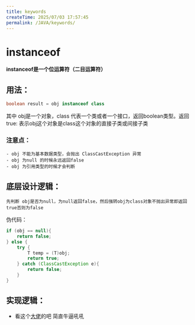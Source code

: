```yaml
---
title: keywords
createTime: 2025/07/03 17:57:45
permalink: /JAVA/keywords/
---
```

# instanceof

**instanceof是一个位运算符（二目运算符）**

## 用法：
```java
boolean result = obj instanceof class
```
其中 obj是一个对象，class 代表一个类或者一个接口，返回boolean类型。返回true: 表示obj这个对象是class这个对象的直接子类或间接子类

### 注意点：
    - obj 不能为基本数据类型，会抛出 ClassCastException 异常
    - obj 为null 的时候永远返回false
    - obj 为引用类型的时候才会判断

## 底层设计逻辑：
    先判断 obj是否为null，为null返回false，然后强转obj为class对象不抛出异常即返回true否则为false

伪代码：
```java
if (obj == null){
    return false;
} else {
    try {
        T temp = (T)obj;
        return true;
    } catch (ClassCastException e){
        return false;
    }
}
```
## 实现逻辑：
- 看这个[大佬](https://www.zhihu.com/question/21574535)的吧  简直牛逼吼吼 